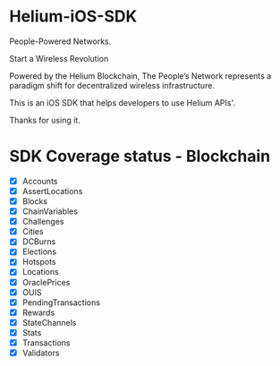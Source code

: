 # Helium-iOS-SDK
People-Powered Networks.

Start a Wireless Revolution

Powered by the Helium Blockchain, The People’s Network represents a paradigm shift for decentralized wireless infrastructure.

This is an iOS SDK that helps developers to use Helium APIs'.

Thanks for using it.

# SDK Coverage status - Blockchain
- [x] Accounts
- [x] AssertLocations
- [x] Blocks
- [x] ChainVariables
- [x] Challenges
- [x] Cities
- [x] DCBurns
- [x] Elections
- [x] Hotspots
- [x] Locations
- [x] OraclePrices
- [x] OUIS
- [x] PendingTransactions
- [x] Rewards
- [x] StateChannels
- [x] Stats
- [x] Transactions
- [x] Validators
